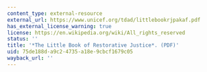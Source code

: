 ```yaml
---
content_type: external-resource
external_url: https://www.unicef.org/tdad/littlebookrjpakaf.pdf
has_external_license_warning: true
license: https://en.wikipedia.org/wiki/All_rights_reserved
status: ''
title: '*The Little Book of Restorative Justice*. (PDF)'
uid: 75de188d-a9c2-4735-a18e-9cbcf1679c05
wayback_url: ''
---
```

